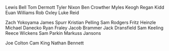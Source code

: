 

Lewis Bell
Tom Dermott
Tyler Nixon
Ben Crowther
Myles Keogh
Regan Kidd
Euan Williams
Rob Oxley
Luke Reid

Zach Yokoyama
James Spurr
Kristian Pelling
Sam Rodgers
Fritz Heinzle
Michael Danecko
Ryan Fraley
Jacob Brammer
Jack Dransfield
Sam Keeling
Reece Wickens
Sam Parkin
Markuss Jansons



Joe Colton
Cam King
Nathan Bennett



